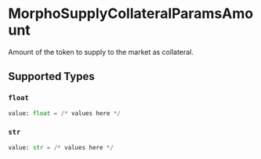 # MorphoSupplyCollateralParamsAmount

Amount of the token to supply to the market as collateral.


## Supported Types

### `float`

```python
value: float = /* values here */
```

### `str`

```python
value: str = /* values here */
```

